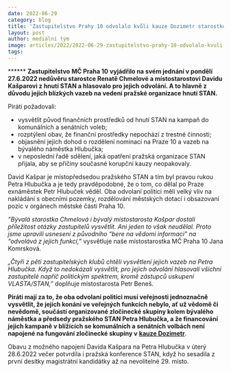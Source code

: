 ```yaml
---
date: 2022-06-29
category: blog
title: 'Zastupitelstvo Prahy 10 odvolalo kvůli kauze Dozimetr starostku Chmelovou a místostarostu Kašpara'
layout: post
author: mediální tým
image: articles/2022/2022-06-29-zastupitelstvo-prahy-10-odvolalo-kvuli-kauze-dozimetr-starostku-chmelovou-a-mistostarostu-kaspara.jpg
tags:
---
```


****** **Zastupitelstvo** **MČ Praha 10** **vyjádřilo na svém jednání v pondělí 27.6.2022 nedůvěru starostce Renatě Chmelové a místostarostovi Davidu Kašparovi z hnutí STAN a hlasovalo pro jejich odvolání. A to hlavně z důvodu jejich blízkých vazeb na vedení pražské organizace hnutí STAN.**

Piráti požadovali:

-   vysvětlit původ finančních prostředků od hnutí STAN na kampaň do komunálních a senátních voleb;
-   rozptýlení obav, že finanční prostředky nepochází z trestné činnosti;
-   objasnění jejich dohod o rozdělení nominací na Praze 10 a vazeb na bývalého náměstka Hlubučka;
-   v neposlední řadě sdělení, jaká opatření pražská organizace STAN přijala, aby se příčiny současné korupční kauzy neopakovaly.

David Kašpar je místopředsedou pražského STAN a tím byl pravou rukou Petra Hlubučka a je tedy pravděpodobné, že o tom, co dělal po Praze exnáměstek Petr Hlubuček věděl. Oba odvolaní politici měli velký vliv na nakládání s obecními pozemky, rozdělování městských dotací i obsazovaní pozic v orgánech městské části Praha 10.

_”Bývalá starostka Chmelová i bývalý místostarosta Kašpar dostali příležitost otázky zastupitelů vysvětlit. Ani jeden to však neudělal. Proto jsme upravili usnesení z původního “bere na vědomí informaci” na “odvolává z jejích funkcí,”_ vysvětluje naše místostarostka MČ Praha 10 Jana Komrsková.

_„Čtyři z pěti zastupitelských klubů chtěli vysvětlení jejich vazeb na Petra Hlubučka. Když to nedokázali vysvětlit, pro jejich odvolání hlasovali všichni zastupitelé napříč politickým spektrem, kromě zástupců uskupení VLASTA/STAN,”_ doplňuje místostarosta Petr Beneš.

**Piráti mají za to, že oba odvolaní politici musí veřejnosti jednoznačně vysvětlit, že jejich konání ve veřejných funkcích nebylo, ať už vědomě či nevědomě, součástí organizované zločinecké skupiny kolem bývalého náměstka a předsedy pražského STAN Petra Hlubučka, a že financování jejich kampaně v blížících se komunálních a senátních volbách není napojené na fungování zločinecké skupiny v** [**kauze Dozimetr**](https://www.seznamzpravy.cz/clanek/domaci-politika-pirati-chteji-vysvetleni-na-spojeni-stan-s-redlem-se-pry-ptali-uz-davno-206590).

Obavu z možného napojení Davida Kašpara na Petra Hlubučka v úterý 28.6.2022 večer potvrdila i pražská konference STAN, když ho sesadila z první desítky magistrátní kandidátky až na nevolitelné 29. místo.
